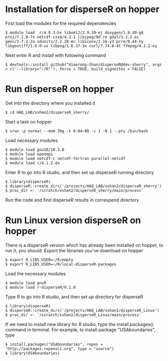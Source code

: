 # Installation for disperseR on hopper
First load the modules for the required dependencies

```
$ module load  r/4.0.3-hx libxml2/2.9.10-ej doxygen/1.8.20-g6 proj/7.1.0-7x netcdf-cxx4/4.3.1 libjpeg/9d-re gdal/3.2.2-ai geos/3.7.2-2a udunits/2.2.28-mc libiconv/1.16-y3 pcre/8.44-hy libgeotiff/1.6.0-sx libpng/1.6.37-3x curl/7.74.0-4t ffmpeg/4.2.2-ey
```

Next enter R and install with following command

```
$ devtools::install_github("Xiaorong-Shan/disperseR@dev-sherry", args = c('--library="~/R"'), force = TRUE, build_vignettes = FALSE)
```

# Run disperseR on hopper 
Get into the directory where you installed it

```
$ cd HAQ_LAB/xshan2/disperseR_sherry/
```

Start a task on hopper

```
$ srun -p normal --mem 30g -t 0-04:00 -c 1 -N 1 --pty /bin/bash
```

Load necessary modules

```
$ module load gnu10/10.3.0
$ module load openmpi
$ module load netcdf-c netcdf-fortran parallel-netcdf
$ module load r/4.1.2-dx
```

Enter R to go into R studio, and then set up disperseR running directory

```
$ library(disperseR)
$ disperseR::create_dirs('/projects/HAQ_LAB/xshan2/disperseR_sherry')
$ proc_dir <- '/scratch/xshan2/disperseR_sherry/main/process'
```

Run the code and find disperseR results in correspend directory

# Run Linux version disperseR on hopper
There is a disperseR version which has already been installed on hopper, to run it, you should:
Export the libraries you've download on hopper

```
$ export R_LIBS_USER=~/R/empty
$ export R_LIBS_USER=~/R/local-disperseR-packages
```

Load the necessary modules

```
$ module load gnu9
$ module load r-disperseR/0.1.0
```

Type R to go into R studio, and then set up directory for disperseR

```
$ library(disperseR)
$ disperseR::create_dirs('/projects/HAQ_LAB/xshan2/disperseR_Linux')
$ proc_dir <- '/scratch/xshan2/disperseR_Linux/main/process'
```

If we need to install new library for R studio, type the install.packages() command in terminal.
For example, to install package "USAboundaries", type

```
$ install.packages("USAboundaries", repos = "http://packages.ropensci.org", type = "source")
$ library(USAboundaries)
```
